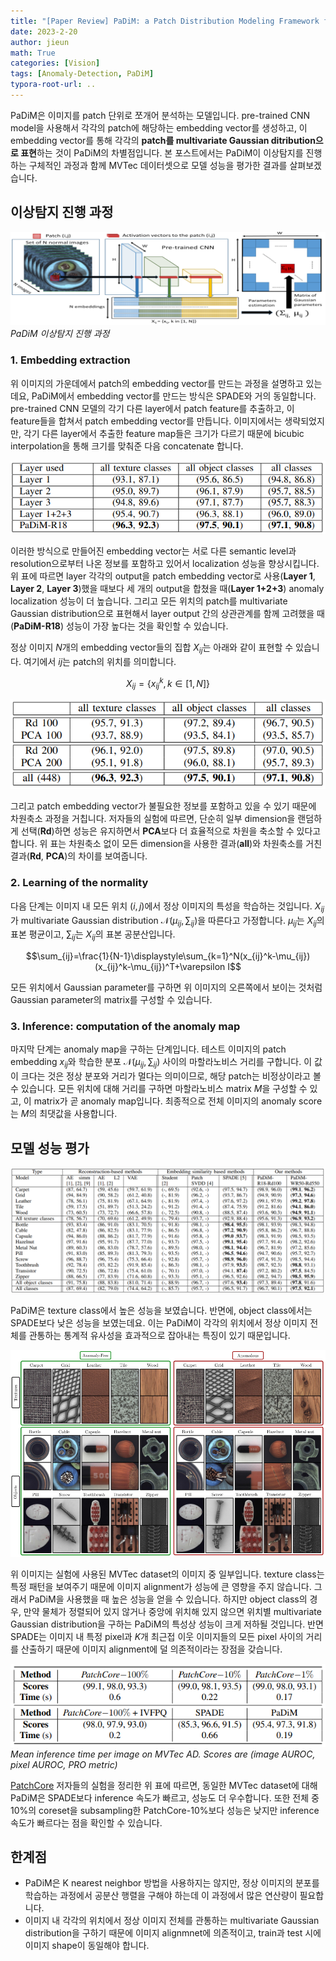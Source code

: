 ```yaml
---
title: "[Paper Review] PaDiM: a Patch Distribution Modeling Framework for Anomaly Detection and Localization"
date: 2023-2-20
author: jieun
math: True
categories: [Vision]
tags: [Anomaly-Detection, PaDiM]
typora-root-url: ..
---
```


PaDiM은 이미지를 patch 단위로 쪼개어 분석하는 모델입니다. pre-trained CNN model을 사용해서 각각의 patch에 해당하는 embedding vector를 생성하고, 이 embedding vector를 통해 각각의 **patch를 multivariate Gaussian ditribution으로 표현**하는 것이 PaDiM의 차별점입니다. 본 포스트에서는 PaDiM이 이상탐지를 진행하는 구체적인 과정과 함께 MVTec 데이터셋으로 모델 성능을 평가한 결과를 살펴보겠습니다.



## 이상탐지 진행 과정

![](/assets/img/ad/padim.jpg)
_PaDiM 이상탐지 진행 과정_

### 1. Embedding extraction

위 이미지의 가운데에서 patch의 embedding vector를 만드는 과정을 설명하고 있는데요, PaDiM에서 embedding vector를 만드는 방식은 SPADE와 거의 동일합니다. pre-trained CNN 모델의 각기 다른 layer에서 patch feature를 추출하고, 이 feature들을 합쳐서 patch embedding vector를 만듭니다. 이미지에서는 생략되었지만, 각기 다른 layer에서 추출한 feature map들은 크기가 다르기 때문에 bicubic interpolation을 통해 크기를 맞춰준 다음 concatenate 합니다.

![](/assets/img/ad/padim_table.jpg)

이러한 방식으로 만들어진 embedding vector는 서로 다른 semantic level과 resolution으로부터 나온 정보를 포함하고 있어서 localization 성능을 향상시킵니다. 위 표에 따르면 layer 각각의 output을 patch embedding vector로 사용(**Layer 1**, **Layer 2**, **Layer 3**)했을 때보다 세 개의 output을 합쳤을 때(**Layer 1+2+3**) anomaly localization 성능이 더 높습니다. 그리고 모든 위치의 patch를 multivariate Gaussian distribution으로 표현해서 layer output 간의 상관관계를 함께 고려했을 때(**PaDiM-R18**) 성능이 가장 높다는 것을 확인할 수 있습니다.

정상 이미지 $N$개의 embedding vector들의 집합 $X_{ij}$는 아래와 같이 표현할 수 있습니다. 여기에서 $ij$는 patch의 위치를 의미합니다.

$$X_{ij}=\{ {x_{ij}}^k, k\in [1, N] \}$$

![](/assets/img/ad/padim_table1.jpg)

그리고 patch embedding vector가 불필요한 정보를 포함하고 있을 수 있기 때문에 차원축소 과정을 거칩니다. 저자들의 실험에 따르면, 단순히 일부 dimension을 랜덤하게 선택(**Rd**)하면 성능은 유지하면서 **PCA**보다 더 효율적으로 차원을 축소할 수 있다고 합니다. 위 표는 차원축소 없이 모든 dimension을 사용한 결과(**all**)와 차원축소를 거친 결과(**Rd**, **PCA**)의 차이를 보여줍니다.

### 2. Learning of the normality

다음 단계는 이미지 내 모든 위치 $(i, j)$에서 정상 이미지의 특성을 학습하는 것입니다. $X_{ij}$가 multivariate Gaussian distribution $\mathcal{N}(\mu_{ij}, \sum_{ij})$을 따른다고 가정합니다. $\mu_{ij}$는 $X_{ij}$의 표본 평균이고, $\sum_{ij}$는 $X_{ij}$의 표본 공분산입니다.

$$\sum_{ij}=\frac{1}{N-1}\displaystyle\sum_{k=1}^N(x_{ij}^k-\mu_{ij})(x_{ij}^k-\mu_{ij})^T+\varepsilon I$$

모든 위치에서 Gaussian parameter를 구하면 위 이미지의 오른쪽에서 보이는 것처럼 Gaussian parameter의 matrix를 구성할 수 있습니다.

### 3.  Inference: computation of the anomaly map

마지막 단계는 anomaly map을 구하는 단계입니다. 테스트 이미지의 patch embedding $x_{ij}$와 학습한 분포 $\mathcal{N}(\mu_{ij}, \sum_{ij})$ 사이의 마할라노비스 거리를 구합니다. 이 값이 크다는 것은 정상 분포와 거리가 멀다는 의미이므로, 해당 patch는 비정상이라고 볼 수 있습니다. 모든 위치에 대해 거리를 구하면 마할라노비스 matrix $M$을 구성할 수 있고, 이 matrix가 곧 anomaly map입니다. 최종적으로 전체 이미지의 anomaly score는 $M$의 최댓값을 사용합니다.



## 모델 성능 평가

![](/assets/img/ad/padim_table2.jpg)

PaDiM은 texture class에서 높은 성능을 보였습니다. 반면에, object class에서는 SPADE보다 낮은 성능을 보였는데요. 이는 PaDiM이 각각의 위치에서 정상 이미지 전체를 관통하는 통계적 유사성을 효과적으로 잡아내는 특징이 있기 때문입니다. 

![](/assets/img/ad/mvtec.jpg)

위 이미지는 실험에 사용된 MVTec dataset의 이미지 중 일부입니다. texture class는 특정 패턴을 보여주기 때문에 이미지 alignment가 성능에 큰 영향을 주지 않습니다. 그래서 PaDiM을 사용했을 때 높은 성능을 얻을 수 있습니다. 하지만 object class의 경우, 만약 물체가 정렬되어 있지 않거나 중앙에 위치해 있지 않으면 위치별  multivariate Gaussian distribution을 구하는 PaDiM의 특성상 성능이 크게 저하될 것입니다. 반면 SPADE는 이미지 내 특정 pixel과 $K$개 최근접 이웃 이미지들의 모든 pixel 사이의 거리를 산출하기 때문에 이미지 alignment에 덜 의존적이라는 장점을 갖습니다.

![](/assets/img/ad/inf.png)
_Mean inference time per image on MVTec AD. Scores are (image AUROC, pixel AUROC, PRO metric)_

[PatchCore](https://jieun121070.github.io/posts/paper-review-Towards-Total-Recall-in-Industrial-Anomaly-Detection/) 저자들의 실험을 정리한 위 표에 따르면, 동일한 MVTec dataset에 대해 PaDiM은 SPADE보다 inference 속도가 빠르고, 성능도 더 우수합니다. 또한 전체 중 10%의 coreset을 subsampling한 PatchCore-10%보다 성능은 낮지만 inference 속도가 빠르다는 점을 확인할 수 있습니다.

## 한계점

- PaDiM은 K nearest neighbor 방법을 사용하지는 않지만, 정상 이미지의 분포를 학습하는 과정에서 공분산 행렬을 구해야 하는데 이 과정에서 많은 연산량이 필요합니다.
- 이미지 내 각각의 위치에서 정상 이미지 전체를 관통하는 multivariate Gaussian distribution을 구하기 때문에 이미지 alignmnet에 의존적이고, train과 test 시에 이미지 shape이 동일해야 합니다.

